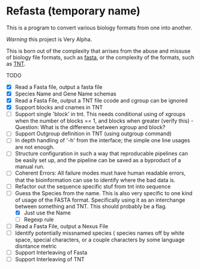# Refasta (temporary name)

This is a program to convert various biology formats from one into another.

*Warning* this project is Very Alpha.

This is born out of the complexity that arrises from the abuse and missuse of
biology file formats, such as [fasta](https://en.wikipedia.org/wiki/FASTA),
or the complexity of the formats, such as [TNT](http://www.lillo.org.ar/phylogeny/tnt/).

TODO

- [x] Read a Fasta file, output a fasta file
- [x] Species Name and Gene Name schemas
- [x] Read a Fasta File, output a TNT file
      ccode and cgroup can be ignored
- [x] Support blocks and cnames in TNT
- [ ] Support single 'block' in tnt. This needs conditional using of xgroups
      when the number of blocks  == 1, and blocks when greater (verify this)
      - Question: What is the difference between xgroup and block?
- [ ] Support Outgroup definition in TNT (using outgroup command)
- [ ] In depth handling of '-h' from the interface; the simple one line usages
      are not enough.
- [ ] Structure configuration in such a way that reproducable pipelines can be
      easily set up, and the pipeline can be saved as a byproduct of a manual
      run.
- [ ] Coherent Errors: All failure modes must have human readable errors, that
      the bioinformation can use to identify where the bad data is.
- [ ] Refactor out the sequence specific stuf from tnt into sequence
- [ ] Guess the Species from the name. This is also very specific to one
      kind of usage of the FASTA format.  Specifically using it as an interchange
      between something and TNT.  This should probably be a flag.
  - [x] Just use the Name
  - [ ] Regexp rule
- [ ] Read a Fasta File, output a Nexus File
- [ ] Identify potentially missnamed species ( species names off by
      white space, special characters, or a couple characters
      by some language disntance metric
- [ ] Support Interleaving of Fasta
- [ ] Support Interleaving of TNT
